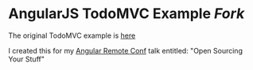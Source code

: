# AngularJS TodoMVC Example *Fork*

The original TodoMVC example is [here](https://github.com/tastejs/todomvc/tree/master/examples/angularjs)

I created this for my [Angular Remote Conf](https://angularremoteconf.com/) talk entitled: "Open Sourcing Your Stuff"

